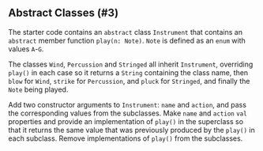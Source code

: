 ## Abstract Classes (#3)

The starter code contains an `abstract` class `Instrument` that contains an
`abstract` member function `play(n: Note)`. `Note` is defined as an `enum` with
values `A`-`G`.

The classes `Wind`, `Percussion` and `Stringed` all inherit `Instrument`,
overriding `play()` in each case so it returns a `String` containing the class
name, then `blow` for `Wind`, `strike` for `Percussion`, and `pluck` for
`Stringed`, and finally the `Note` being played.

Add two constructor arguments to `Instrument`: `name` and `action`, and pass the
corresponding values from the subclasses. Make `name` and `action` `val`
properties and provide an implementation of `play()` in the superclass so that
it returns the same value that was previously produced by the `play()` in each
subclass. Remove implementations of `play()` from the subclasses.
